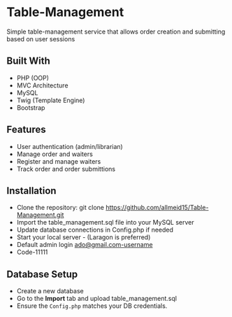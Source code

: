 # Table-Management
Simple table-management service that allows order creation and submitting based on user sessions 

## Built With 
- PHP (OOP)
- MVC Architecture
- MySQL
- Twig (Template Engine)
- Bootstrap

## Features 
- User authentication (admin/librarian)
- Manage order and waiters
- Register and manage waiters
- Track order and order submittions 
  
## Installation
- Clone the repository: git clone https://github.com/allmeid15/Table-Management.git
- Import the table_management.sql file into your MySQL server
- Update database connections in Config.php if needed
- Start your local server - (Laragon is preferred)
- Default admin login ado@gmail.com-username
- Code-11111

## Database Setup 
- Create a new database
- Go to the **Import** tab and upload table_management.sql
- Ensure the `Config.php` matches your DB credentials.
